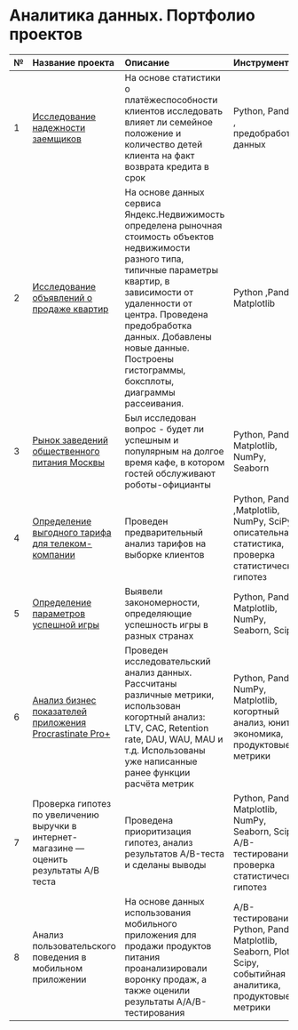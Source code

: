 # Аналитика данных. Портфолио проектов


| №  | Название проекта       | Описание                  | Инструменты         |
| :--| :--------------------- | :--------------------- |:---------------------------|
| 1  | [Исследование надежности заемщиков](borrowes_analytics) | На основе статистики о платёжеспособности клиентов исследовать влияет ли семейное положение и количество детей клиента на факт возврата кредита в срок | Python, Pandas , предобработка данных
| 2  | [Исследование объявлений о продаже квартир](real_estate) | На основе данных сервиса Яндекс.Недвижимость определена рыночная стоимость объектов недвижимости разного типа, типичные параметры квартир, в зависимости от удаленности от центра. Проведена предобработка данных. Добавлены новые данные. Построены гистограммы, боксплоты, диаграммы рассеивания. | Python ,Pandas, Matplotlib |
| 3  | [Рынок заведений общественного питания Москвы](catering_market) | Был исследован вопрос - будет ли успешным и популярным на долгое время кафе, в котором гостей обслуживают роботы-официанты | Python, Pandas, Matplotlib, NumPy, Seaborn |
| 4 | [Определение выгодного тарифа для телеком-компании](tariff_analytics) | Проведен предварительный анализ тарифов на выборке клиентов | Python, Pandas ,Matplotlib, NumPy, SciPy, описательная статистика, проверка статистических гипотез | 
| 5 | [Определение параметров успешной игры](video_games) | Выявели закономерности, определяющие успешность игры в разных странах | Python, Pandas, Matplotlib, NumPy, Seaborn, Scipy |
| 6 | [Анализ бизнес показателей приложения Procrastinate Pro+](business_analysis) | Проведен исследовательский анализ данных. Рассчитаны различные метрики, использован когортный анализ: LTV, CAC, Retention rate, DAU, WAU, MAU и т.д. Использованы уже написанные ранее функции расчёта метрик | Python, Pandas, NumPy, Matplotlib, когортный анализ, юнит-экономика, продуктовые метрики |
| 7 | Проверка гипотез по увеличению выручки в интернет-магазине — оценить результаты A/B теста | Проведена приоритизация гипотез, анализ результатов A/B-теста и сделаны выводы | Python, Pandas, Matplotlib, NumPy, Seaborn,  Scipy, A/B-тестирование, проверка статистических гипотез|
| 8 | Анализ пользовательского поведения в мобильном приложении | На основе данных использования мобильного приложения для продажи продуктов питания проанализировали воронку продаж, а также оценили результаты A/A/B-тестирования | A/B-тестирование, Python, Pandas, Matplotlib, Seaborn, Plotly, Scipy, событийная аналитика, продуктовые метрики |



